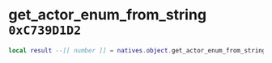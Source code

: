 # get_actor_enum_from_string `0xC739D1D2`

```lua
local result --[[ number ]] = natives.object.get_actor_enum_from_string(_unk0 --[[ number ]])
```